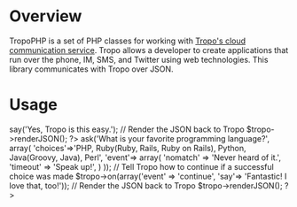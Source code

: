 Overview
========

TropoPHP is a set of PHP classes for working with [Tropo's cloud communication service](http://tropo.com/). Tropo allows a developer to create applications that run over the phone, IM, SMS, and Twitter using web technologies. This library communicates with Tropo over JSON.

Usage
=====

<?php    
require 'TropoPHP.php';

$tropo = new Tropo();    
// Use Tropo's text to speech to say a sentance.    
$tropo->say('Yes, Tropo is this easy.');    

// Render the JSON back to Tropo    
$tropo->renderJSON();    
?>    

<?php
require 'TropoPHP.php';

$tropo = new Tropo();
$tropo->ask('What is your favorite programming language?', array(
  'choices'=>'PHP, Ruby(Ruby, Rails, Ruby on Rails), Python, Java(Groovy, Java), Perl',
  'event'=> array(
    'nomatch' => 'Never heard of it.',
    'timeout' => 'Speak up!',
    )
  ));
// Tell Tropo how to continue if a successful choice was made
$tropo->on(array('event' => 'continue', 'say'=> 'Fantastic! I love that, too!'));
// Render the JSON back to Tropo    
$tropo->renderJSON();
?>